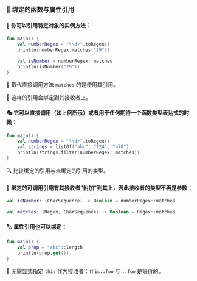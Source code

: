 
### 🔗 绑定的函数与属性引用

#### 🚀 你可以引用特定对象的实例方法：

```kotlin
fun main() {
    val numberRegex = "\\d+".toRegex()
    println(numberRegex.matches("29"))

    val isNumber = numberRegex::matches
    println(isNumber("29"))
}
```

🔄 取代直接调用方法 `matches` 的是使用其引用。

🔗 这样的引用会绑定到其接收者上。

#### 🎭 它可以直接调用（如上例所示）或者用于任何期待一个函数类型表达式的时候：

```kotlin
fun main() {
    val numberRegex = "\\d+".toRegex()
    val strings = listOf("abc", "124", "a70")
    println(strings.filter(numberRegex::matches))
}
```

🔍 比较绑定的引用与未绑定的引用的类型。

#### 🔗 绑定的可调用引用有其接收者"附加"到其上，因此接收者的类型不再是参数：

```kotlin
val isNumber: (CharSequence) -> Boolean = numberRegex::matches

val matches: (Regex, CharSequence) -> Boolean = Regex::matches
```

#### 🏷️ 属性引用也可以绑定：

```kotlin
fun main() {
    val prop = "abc"::length
    println(prop.get())
}
```

🌟 无需显式指定 `this` 作为接收者：`this::foo` 与 `::foo` 是等价的。